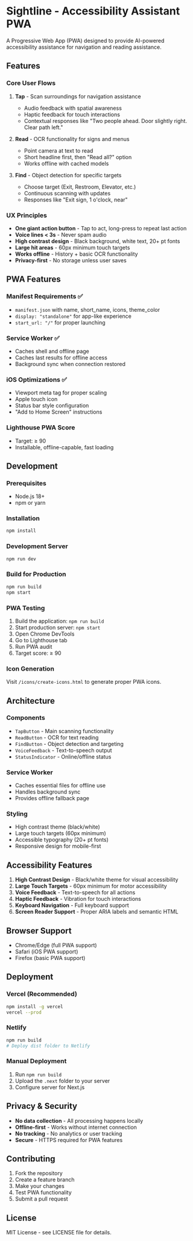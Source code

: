 # Sightline - Accessibility Assistant PWA

A Progressive Web App (PWA) designed to provide AI-powered accessibility assistance for navigation and reading assistance.

## Features

### Core User Flows

1. **Tap** - Scan surroundings for navigation assistance

   - Audio feedback with spatial awareness
   - Haptic feedback for touch interactions
   - Contextual responses like "Two people ahead. Door slightly right. Clear path left."

2. **Read** - OCR functionality for signs and menus

   - Point camera at text to read
   - Short headline first, then "Read all?" option
   - Works offline with cached models

3. **Find** - Object detection for specific targets
   - Choose target (Exit, Restroom, Elevator, etc.)
   - Continuous scanning with updates
   - Responses like "Exit sign, 1 o'clock, near"

### UX Principles

- **One giant action button** - Tap to act, long-press to repeat last action
- **Voice lines < 3s** - Never spam audio
- **High contrast design** - Black background, white text, 20+ pt fonts
- **Large hit areas** - 60px minimum touch targets
- **Works offline** - History + basic OCR functionality
- **Privacy-first** - No storage unless user saves

## PWA Features

### Manifest Requirements ✅

- `manifest.json` with name, short_name, icons, theme_color
- `display: "standalone"` for app-like experience
- `start_url: "/"` for proper launching

### Service Worker ✅

- Caches shell and offline page
- Caches last results for offline access
- Background sync when connection restored

### iOS Optimizations ✅

- Viewport meta tag for proper scaling
- Apple touch icon
- Status bar style configuration
- "Add to Home Screen" instructions

### Lighthouse PWA Score

- Target: ≥ 90
- Installable, offline-capable, fast loading

## Development

### Prerequisites

- Node.js 18+
- npm or yarn

### Installation

```bash
npm install
```

### Development Server

```bash
npm run dev
```

### Build for Production

```bash
npm run build
npm start
```

### PWA Testing

1. Build the application: `npm run build`
2. Start production server: `npm start`
3. Open Chrome DevTools
4. Go to Lighthouse tab
5. Run PWA audit
6. Target score: ≥ 90

### Icon Generation

Visit `/icons/create-icons.html` to generate proper PWA icons.

## Architecture

### Components

- `TapButton` - Main scanning functionality
- `ReadButton` - OCR for text reading
- `FindButton` - Object detection and targeting
- `VoiceFeedback` - Text-to-speech output
- `StatusIndicator` - Online/offline status

### Service Worker

- Caches essential files for offline use
- Handles background sync
- Provides offline fallback page

### Styling

- High contrast theme (black/white)
- Large touch targets (60px minimum)
- Accessible typography (20+ pt fonts)
- Responsive design for mobile-first

## Accessibility Features

1. **High Contrast Design** - Black/white theme for visual accessibility
2. **Large Touch Targets** - 60px minimum for motor accessibility
3. **Voice Feedback** - Text-to-speech for all actions
4. **Haptic Feedback** - Vibration for touch interactions
5. **Keyboard Navigation** - Full keyboard support
6. **Screen Reader Support** - Proper ARIA labels and semantic HTML

## Browser Support

- Chrome/Edge (full PWA support)
- Safari (iOS PWA support)
- Firefox (basic PWA support)

## Deployment

### Vercel (Recommended)

```bash
npm install -g vercel
vercel --prod
```

### Netlify

```bash
npm run build
# Deploy dist folder to Netlify
```

### Manual Deployment

1. Run `npm run build`
2. Upload the `.next` folder to your server
3. Configure server for Next.js

## Privacy & Security

- **No data collection** - All processing happens locally
- **Offline-first** - Works without internet connection
- **No tracking** - No analytics or user tracking
- **Secure** - HTTPS required for PWA features

## Contributing

1. Fork the repository
2. Create a feature branch
3. Make your changes
4. Test PWA functionality
5. Submit a pull request

## License

MIT License - see LICENSE file for details.
